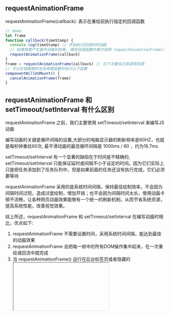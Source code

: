 ## requestAnimationFrame
requestAnimationFrame(callback): 表示在重绘前执行指定的回调函数
```js
// demo
let frame
function callback(timeStamp) {
  console.log(timeStamp) // 开始执行回调的时间戳
  // 如果想要产生循环动画的效果, 需在回调函数中再次调用 requestAnimationFrame()
  requestAnimationFrame(callback)
}
frame = requestAnimationFrame(callback) // 在下次重绘之前调用回调
// 可以在销毁期的生命周期函数中执行以下函数
componentWillUnMount() {
  cancelAnimationFrame(frame)
}
```


## requestAnimationFrame 和 setTimeout/setInterval 有什么区别
requestAnimationFrame 之前，我们主要使用 setTimeout/setInterval 来编写JS动画

编写动画的关键是循环间隔的设置,大部分的电脑显示器的刷新频率是60HZ，也就是每秒钟重绘60次, 最平滑动画的最佳循环间隔是 1000ms / 60 ，约为16.7ms

setTimeout/setInterval 有一个显著的缺陷在于时间是不精确的, setTimeout/setInterval 只能保证延时或间隔不小于设定的时间。因为它们实际上只是把任务添加到了任务队列中，但是如果前面的任务还没有执行完成，它们必须要等待

requestAnimationFrame 采用的是系统时间间隔，保持最佳绘制效率，不会因为间隔时间过短，造成过度绘制，增加开销；也不会因为间隔时间太长，使用动画卡顿不流畅，让各种网页动画效果能够有一个统一的刷新机制，从而节省系统资源，提高系统性能，改善视觉效果。

综上所述，requestAnimationFrame 和 setTimeout/setInterval 在编写动画时相比，优点如下:
1. requestAnimationFrame 不需要设置时间，采用系统时间间隔，能达到最佳的动画效果
2. requestAnimationFrame 会把每一帧中的所有DOM操作集中起来，在一次重绘或回流中就完成
3. 当 requestAnimationFrame() 运行在后台标签页或者隐藏的 <iframe> 里时，requestAnimationFrame() 会被暂停调用以提升性能和电池寿命（大多数浏览器中）
